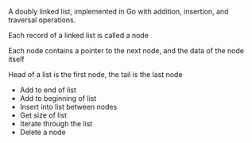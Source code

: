 A doubly linked list, implemented in Go with addition, insertion, and traversal operations.

Each record of a linked list is called a node

Each node contains a pointer to the next node, and the data of the node itself

Head of a list is the first node, the tail is the last node

- Add to end of list
- Add to beginning of list
- Insert into list between nodes
- Get size of list
- Iterate through the list
- Delete a node
